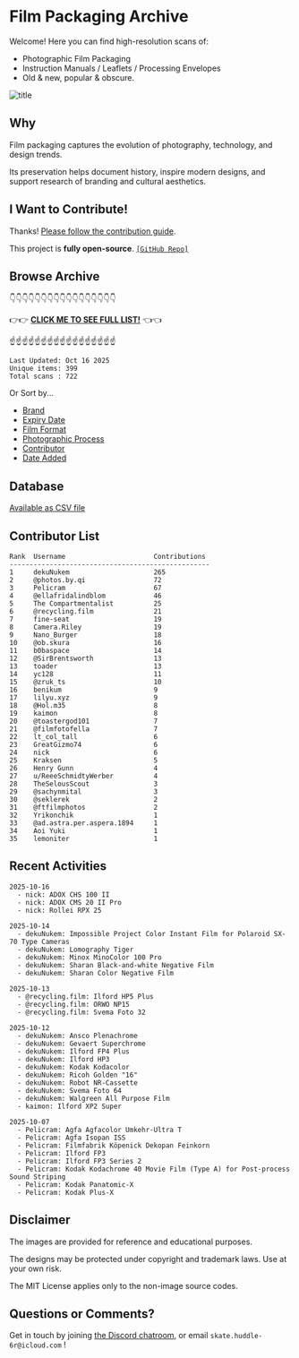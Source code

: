 # Film Packaging Archive

Welcome! Here you can find high-resolution scans of:

* Photographic Film Packaging
* Instruction Manuals / Leaflets / Processing Envelopes
* Old & new, popular & obscure.

![title](resources/title.jpg)

## Why

Film packaging captures the evolution of photography, technology, and design trends.

Its preservation helps document history, inspire modern designs, and support research of branding and cultural aesthetics.

## I Want to Contribute!

Thanks! [Please follow the contribution guide](contribution_guide.md).

This project is **fully open-source**. [`[GitHub Repo]`](https://github.com/dekuNukem/Film-Packaging)

## Browse Archive

👇👇👇👇👇👇👇👇👇👇👇👇👇👇👇👇👇

👉👉 [**CLICK ME TO SEE FULL LIST!**](./film_packaging/by_brand.md) 👈👈

☝️☝️☝️☝️☝️☝️☝️☝️☝️☝️☝️☝️☝️☝️☝️☝️☝️

```
Last Updated: Oct 16 2025
Unique items: 399
Total scans : 722
```

Or Sort by...

* [Brand](./film_packaging/by_brand.md)
* [Expiry Date](./film_packaging/by_expiry.md)
* [Film Format](./film_packaging/by_format.md)
* [Photographic Process](./film_packaging/by_process.md)
* [Contributor](./film_packaging/by_user.md)
* [Date Added](./film_packaging/by_recent.md)


## Database

[Available as CSV file](./film_packaging/database.csv)

## Contributor List

```
Rank  Username                      Contributions
--------------------------------------------------
1     dekuNukem                     265   
2     @photos.by.qi                 72    
3     Pelicram                      67    
4     @ellafridalindblom            46    
5     The Compartmentalist          25    
6     @recycling.film               21    
7     fine-seat                     19    
8     Camera.Riley                  19    
9     Nano_Burger                   18    
10    @ob.skura                     16    
11    b0baspace                     14    
12    @SirBrentsworth               13    
13    toader                        13    
14    yc128                         11    
15    @zruk_ts                      10    
16    benikum                       9     
17    lilyu.xyz                     9     
18    @Hol.m35                      8     
19    kaimon                        8     
20    @toastergod101                7     
21    @filmfotofella                7     
22    lt_col_tall                   6     
23    GreatGizmo74                  6     
24    nick                          6     
25    Kraksen                       5     
26    Henry Gunn                    4     
27    u/ReeeSchmidtyWerber          4     
28    TheSelousScout                3     
29    @sachynmital                  3     
30    @seklerek                     2     
31    @ftfilmphotos                 2     
32    Yrikonchik                    1     
33    @ad.astra.per.aspera.1894     1     
34    Aoi Yuki                      1     
35    lemoniter                     1     
```

## Recent Activities

```
2025-10-16
  - nick: ADOX CHS 100 II
  - nick: ADOX CMS 20 II Pro
  - nick: Rollei RPX 25

2025-10-14
  - dekuNukem: Impossible Project Color Instant Film for Polaroid SX-70 Type Cameras
  - dekuNukem: Lomography Tiger
  - dekuNukem: Minox MinoColor 100 Pro
  - dekuNukem: Sharan Black-and-white Negative Film
  - dekuNukem: Sharan Color Negative Film

2025-10-13
  - @recycling.film: Ilford HP5 Plus
  - @recycling.film: ORWO NP15
  - @recycling.film: Svema Foto 32

2025-10-12
  - dekuNukem: Ansco Plenachrome
  - dekuNukem: Gevaert Superchrome
  - dekuNukem: Ilford FP4 Plus
  - dekuNukem: Ilford HP3
  - dekuNukem: Kodak Kodacolor
  - dekuNukem: Ricoh Golden "16"
  - dekuNukem: Robot NR-Cassette
  - dekuNukem: Svema Foto 64
  - dekuNukem: Walgreen All Purpose Film
  - kaimon: Ilford XP2 Super

2025-10-07
  - Pelicram: Agfa Agfacolor Umkehr-Ultra T
  - Pelicram: Agfa Isopan ISS
  - Pelicram: Filmfabrik Köpenick Dekopan Feinkorn
  - Pelicram: Ilford FP3
  - Pelicram: Ilford FP3 Series 2
  - Pelicram: Kodak Kodachrome 40 Movie Film (Type A) for Post-process Sound Striping
  - Pelicram: Kodak Panatomic-X
  - Pelicram: Kodak Plus-X
```

## Disclaimer

The images are provided for reference and educational purposes.

The designs may be protected under copyright and trademark laws. Use at your own risk.

The MIT License applies only to the non-image source codes.

## Questions or Comments?

Get in touch by joining [the Discord chatroom](https://discord.gg/yvBx7dVG4B), or email `skate.huddle-6r@icloud.com` !
